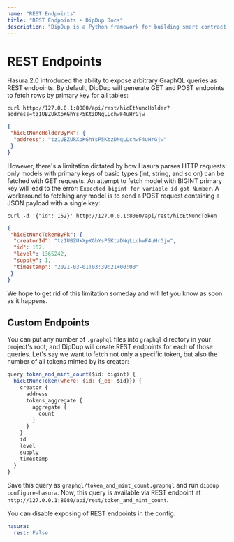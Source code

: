 ```yaml
---
name: "REST Endpoints"
title: "REST Endpoints • DipDup Docs"
description: "DipDup is a Python framework for building smart contract indexers. It helps developers focus on business logic instead of writing a boilerplate to store and serve data."
---
```


# REST Endpoints

Hasura 2.0 introduced the ability to expose arbitrary GraphQL queries as REST endpoints. By default, DipDup will generate GET and POST endpoints to fetch rows by primary key for all tables:

<!-- TODO: Update to internal model -->

```shell [Terminal]
curl http://127.0.0.1:8080/api/rest/hicEtNuncHolder?address=tz1UBZUkXpKGhYsP5KtzDNqLLchwF4uHrGjw
```

```json [Result]{3} disable-copy
{
 "hicEtNuncHolderByPk": {
  "address": "tz1UBZUkXpKGhYsP5KtzDNqLLchwF4uHrGjw"
 }
}
```

However, there's a limitation dictated by how Hasura parses HTTP requests: only models with primary keys of basic types (int, string, and so on) can be fetched with GET requests. An attempt to fetch model with BIGINT primary key will lead to the error: `Expected bigint for variable id got Number`. A workaround to fetching any model is to send a POST request containing a JSON payload with a single key:

```shell [Terminal]
curl -d '{"id": 152}' http://127.0.0.1:8080/api/rest/hicEtNuncToken
```

```json [Result]{3-7} disable-copy
{
 "hicEtNuncTokenByPk": {
  "creatorId": "tz1UBZUkXpKGhYsP5KtzDNqLLchwF4uHrGjw",
  "id": 152,
  "level": 1365242,
  "supply": 1,
  "timestamp": "2021-03-01T03:39:21+00:00"
 }
}
```

We hope to get rid of this limitation someday and will let you know as soon as it happens.

## Custom Endpoints

You can put any number of `.graphql` files into `graphql` directory in your project's root, and DipDup will create REST endpoints for each of those queries. Let's say we want to fetch not only a specific token, but also the number of all tokens minted by its creator:

```js [Query]
query token_and_mint_count($id: bigint) {
  hicEtNuncToken(where: {id: {_eq: $id}}) {
    creator {
      address
      tokens_aggregate {
        aggregate {
          count
        }
      }
    }
    id
    level
    supply
    timestamp
  }
}
```

Save this query as `graphql/token_and_mint_count.graphql` and run `dipdup configure-hasura`. Now, this query is available via REST endpoint at `http://127.0.0.1:8080/api/rest/token_and_mint_count`.

You can disable exposing of REST endpoints in the config:

```yaml [dipdup.yaml]
hasura:
  rest: False
```
